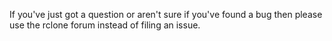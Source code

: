 If you've just got a question or aren't sure if you've found a bug then please use the rclone forum instead of filing an issue.
